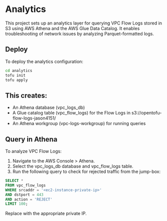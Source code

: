 # Analytics
This project sets up an analytics layer for querying VPC Flow Logs stored in S3 using AWS Athena and the AWS Glue Data Catalog. It enables troubleshooting of network issues by analyzing Parquet-formatted logs.

## Deploy
To deploy the analytics configuration:

```bash
cd analytics
tofu init
tofu apply
```

## This creates:
* An Athena database (vpc_logs_db)
* A Glue catalog table (vpc_flow_logs) for the Flow Logs in s3://opentofu-flow-logs-jason4151/
* An Athena workgroup (vpc-logs-workgroup) for running queries

## Query in Athena
To analyze VPC Flow Logs:

1. Navigate to the AWS Console > Athena.
2. Select the vpc_logs_db database and vpc_flow_logs table.
3. Run the following query to check for rejected traffic from the jump-box:

```sql
SELECT *
FROM vpc_flow_logs
WHERE srcaddr = '<ec2-instance-private-ip>'
AND dstport = 443
AND action = 'REJECT'
LIMIT 100;
```
Replace <ec2-instance-private-ip> with the appropriate private IP.